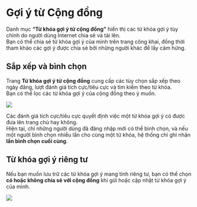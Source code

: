 # Gợi ý từ Cộng đồng

Danh mục **“Từ khóa gợi ý từ cộng đồng”** hiển thị các từ khóa gợi ý tùy chỉnh do người dùng Internet chia sẻ và tải lên.  
Bạn có thể chia sẻ từ khóa gợi ý của mình trên trang công khai, đồng thời tham khảo các gợi ý được chia sẻ bởi những người khác để lấy cảm hứng.

## Sắp xếp và bình chọn

Trang **Từ khóa gợi ý từ cộng đồng** cung cấp các tùy chọn sắp xếp theo ngày đăng, lượt đánh giá tích cực/tiêu cực và tìm kiếm theo từ khóa.  
Bạn có thể lọc các từ khóa gợi ý của cộng đồng theo ý muốn.

![](https://img.newzone.top/2023-07-13-14-50-15.png?imageMogr2/format/webp/thumbnail/500x)

Các đánh giá tích cực/tiêu cực quyết định việc một từ khóa gợi ý có được đưa lên trang chủ hay không.  
Hiện tại, chỉ những người dùng đã đăng nhập mới có thể bình chọn, và nếu một người bình chọn nhiều lần cho cùng một từ khóa, hệ thống chỉ ghi nhận **lần bình chọn cuối cùng**.

## Từ khóa gợi ý riêng tư

Nếu bạn muốn lưu trữ các từ khóa gợi ý mang tính riêng tư, bạn có thể chọn **có hoặc không chia sẻ với cộng đồng** khi gửi hoặc cập nhật từ khóa gợi ý của mình.

![](https://img.newzone.top/2023-07-13-09-13-00.gif?imageMogr2/format/webp/thumbnail/500x)
